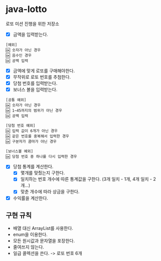 # java-lotto
로또 미션 진행을 위한 저장소
- [x] 금액을 입력받는다.
```
[예외]
🆗 숫자가 아닌 경우
🆗 음수인 경우
🆗 공백 입력
```
- [x] 금액에 맞게 로또를 구매해야한다.
- [x] 무작위로 로또 번호를 추첨한다.
- [x] 당첨 번호를 입력받는다.
- [x] 보너스 볼을 입력받는다.
```
[공통 예외]
🆗 숫자가 아닌 경우
🆗 1~45까지의 범위가 아닌 경우
🆗 공백 입력

[당첨 번호 예외]
🆗 입력 값이 6개가 아닌 경우
🆗 같은 번호를 중복해서 입력한 경우
🆗 구분자가 콤마가 아닌 경우

[보너스볼 예외]
🆗 당첨 번호 중 하나를 다시 입력한 경우
```
- [x] 당첨 통계를 계산한다.
  - [x] 몇개를 맞췄는지 구한다.
  - [x] 일치하는 번호 개수에 따른 통계값을 구한다. (3개 일치 - 1개, 4개 일치 - 2개...)  
  - [x] 맞춘 개수에 따라 상금을 구한다.
- [x] 수익률을 계산한다.

## 구현 규칙
- 배열 대신 ArrayList를 사용한다.
- enum을 이용한다.
- 모든 원시값과 문자열을 포장한다.
- 줄여쓰지 않는다.
- 일급 콜렉션을 쓴다. -> 로또 번호 6개
